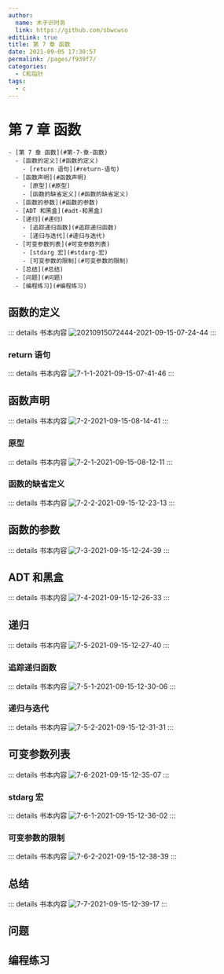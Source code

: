 ```yaml
---
author: 
  name: 木子识时务
  link: https://github.com/sbwcwso
editLink: true
title: 第 7 章 函数
date: 2021-09-05 17:30:57
permalink: /pages/f939f7/
categories: 
  - C和指针
tags: 
  - c
---
```


# 第 7 章 函数


```markmap
- [第 7 章 函数](#第-7-章-函数)
  - [函数的定义](#函数的定义)
    - [return 语句](#return-语句)
  - [函数声明](#函数声明)
    - [原型](#原型)
    - [函数的缺省定义](#函数的缺省定义)
  - [函数的参数](#函数的参数)
  - [ADT 和黑盒](#adt-和黑盒)
  - [递归](#递归)
    - [追踪递归函数](#追踪递归函数)
    - [递归与迭代](#递归与迭代)
  - [可变参数列表](#可变参数列表)
    - [stdarg 宏](#stdarg-宏)
    - [可变参数的限制](#可变参数的限制)
  - [总结](#总结)
  - [问题](#问题)
  - [编程练习](#编程练习)
```

## 函数的定义

::: details 书本内容
![20210915072444-2021-09-15-07-24-44](https://cdn.jsdelivr.net/gh/sbwcwso/PicBed@master/20210915072444-2021-09-15-07-24-44.png)
:::

### return 语句

::: details 书本内容
![7-1-1-2021-09-15-07-41-46](https://cdn.jsdelivr.net/gh/sbwcwso/PicBed@master/7-1-1-2021-09-15-07-41-46.png)
:::

## 函数声明

::: details 书本内容
![7-2-2021-09-15-08-14-41](https://cdn.jsdelivr.net/gh/sbwcwso/PicBed@master/7-2-2021-09-15-08-14-41.png)
:::

### 原型

::: details 书本内容
![7-2-1-2021-09-15-08-12-11](https://cdn.jsdelivr.net/gh/sbwcwso/PicBed@master/7-2-1-2021-09-15-08-12-11.png)
:::


### 函数的缺省定义

::: details 书本内容
![7-2-2-2021-09-15-12-23-13](https://cdn.jsdelivr.net/gh/sbwcwso/PicBed@master/7-2-2-2021-09-15-12-23-13.png)
:::

## 函数的参数

::: details 书本内容
![7-3-2021-09-15-12-24-39](https://cdn.jsdelivr.net/gh/sbwcwso/PicBed@master/7-3-2021-09-15-12-24-39.png)
:::

## ADT 和黑盒

::: details 书本内容
![7-4-2021-09-15-12-26-33](https://cdn.jsdelivr.net/gh/sbwcwso/PicBed@master/7-4-2021-09-15-12-26-33.png)
:::

## 递归

::: details 书本内容
![7-5-2021-09-15-12-27-40](https://cdn.jsdelivr.net/gh/sbwcwso/PicBed@master/7-5-2021-09-15-12-27-40.png)
:::

### 追踪递归函数

::: details 书本内容
![7-5-1-2021-09-15-12-30-06](https://cdn.jsdelivr.net/gh/sbwcwso/PicBed@master/7-5-1-2021-09-15-12-30-06.png)
:::

### 递归与迭代

::: details 书本内容
![7-5-2-2021-09-15-12-31-31](https://cdn.jsdelivr.net/gh/sbwcwso/PicBed@master/7-5-2-2021-09-15-12-31-31.png)
:::

## 可变参数列表

::: details 书本内容
![7-6-2021-09-15-12-35-07](https://cdn.jsdelivr.net/gh/sbwcwso/PicBed@master/7-6-2021-09-15-12-35-07.png)
:::

### stdarg 宏

::: details 书本内容
![7-6-1-2021-09-15-12-36-02](https://cdn.jsdelivr.net/gh/sbwcwso/PicBed@master/7-6-1-2021-09-15-12-36-02.png)
:::

### 可变参数的限制

::: details 书本内容
![7-6-2-2021-09-15-12-38-39](https://cdn.jsdelivr.net/gh/sbwcwso/PicBed@master/7-6-2-2021-09-15-12-38-39.png)
:::

## 总结

::: details 书本内容
![7-7-2021-09-15-12-39-17](https://cdn.jsdelivr.net/gh/sbwcwso/PicBed@master/7-7-2021-09-15-12-39-17.png)
:::

## 问题

## 编程练习
